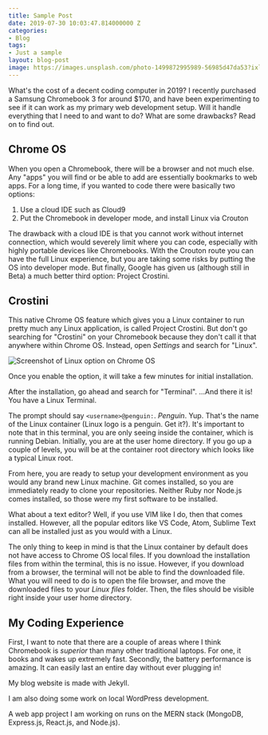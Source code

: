 ```yaml
---
title: Sample Post
date: 2019-07-30 10:03:47.814000000 Z
categories:
- Blog
tags:
- Just a sample
layout: blog-post
image: https://images.unsplash.com/photo-1499872995989-56985d47da53?ixlib=rb-0.3.5&ixid=eyJhcHBfaWQiOjEyMDd9&s=7ed1e81bf0e23244d68f97ca08244076&auto=format&fit=crop&w=1052&q=80
---
```


What's the cost of a decent coding computer in 2019? I recently purchased a Samsung Chromebook 3 for around $170, and have been experimenting to see if it can work as my primary web development setup. Will it handle everything that I need to and want to do? What are some drawbacks? Read on to find out. 
<!--more-->

## Chrome OS

When you open a Chromebook, there will be a browser and not much else. Any "apps" you will find or be able to add are essentially bookmarks to web apps. For a long time, if you wanted to code there were basically two options:

1. Use a cloud IDE such as Cloud9
2. Put the Chromebook in developer mode, and install Linux via Crouton

The drawback with a cloud IDE is that you cannot work without internet connection, which would severely limit where you can code, especially with highly portable devices like Chromebooks. With the Crouton route you can have the full Linux experience, but you are taking some risks by putting the OS into developer mode. But finally, Google has given us (although still in Beta) a much better third option: Project Crostini.

## Crostini

This native Chrome OS feature which gives you a Linux container to run pretty much any Linux application, is called Project Crostini. But don't go searching for "Crostini" on your Chromebook because they don't call it that anywhere within Chrome OS. Instead, open *Settings* and search for "Linux".

![Screenshot of Linux option on Chrome OS]()

Once you enable the option, it will take a few minutes for initial installation.

After the installation, go ahead and search for "Terminal". ...And there it is! You have a Linux Terminal.

The prompt should say `<username>@penguin:`. *Penguin*. Yup. That's the name of the Linux container (Linux logo is a penguin. Get it?). It's important to note that in this terminal, you are only seeing inside the container, which is running Debian. Initially, you are at the user home directory. If you go up a couple of levels, you will be at the container root directory which looks like a typical Linux root.

From here, you are ready to setup your development environment as you would any brand new Linux machine.
Git comes installed, so you are immediately ready to clone your repositories. Neither Ruby nor Node.js comes installed, so those were my first software to be installed.

What about a text editor? Well, if you use VIM like I do, then that comes installed. However, all the popular editors like VS Code, Atom, Sublime Text can all be installed just as you would with a Linux. 

The only thing to keep in mind is that the Linux container by default does not have access to Chrome OS local files. If you download the installation files from within the terminal, this is no issue. However, if you download from a browser, the terminal will not be able to find the downloaded file. What you will need to do is to open the file browser, and move the downloaded files to your *Linux files* folder. Then, the files should be visible right inside your user home directory.

## My Coding Experience

First, I want to note that there are a couple of areas where I think Chromebook is *superior* than many other traditional laptops. For one, it books and wakes up extremely fast. Secondly, the battery performance is amazing. It can easily last an entire day without ever plugging in!

My blog website is made with Jekyll. 

I am also doing some work on local WordPress development.

A web app project I am working on runs on the MERN stack (MongoDB, Express.js, React.js, and Node.js). 





